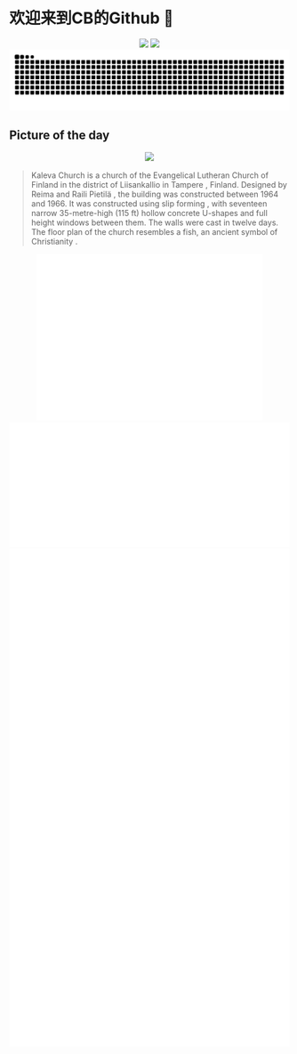 
# 欢迎来到CB的Github 👋

<div align="center">
  <img height="137px" src="https://github-readme-stats.vercel.app/api?username=SuperCB&show_icons=true&theme=radical" />
  <img height="137px" src="https://github-readme-stats.vercel.app/api/top-langs/?username=SuperCB&hide_title=true&hide_border=true&layout=compact&langs_count=6&text_color=000&icon_color=fff" />
</div>


<div align="center">
    <img src="./contribution-snake/github-contribution-grid-snake.svg" />
</div>



## Picture of the day
<div align="center">
  <img width=400px src="https://upload.wikimedia.org/wikipedia/commons/thumb/d/d0/Kaleva_Church_4.jpg/600px-Kaleva_Church_4.jpg" />
</div>

>Kaleva Church  is a church of the  Evangelical Lutheran Church of Finland  in the district of  Liisankallio  in  Tampere , Finland. Designed by  Reima and Raili Pietilä , the building was constructed between 1964 and 1966. It was constructed using  slip forming , with seventeen narrow 35-metre-high (115 ft) hollow concrete U-shapes and full height windows between them. The walls were cast in twelve days. The floor plan of the church resembles a fish,  an ancient symbol of Christianity .



<div align="center">
  <img height="300px" src="base_metrics.svg" />
  <img  src="metrics.plugin.calendar.full.svg" />
</div>


<div align="center">
  <img  src="plugin_metrics.svg" /> 
</div>
